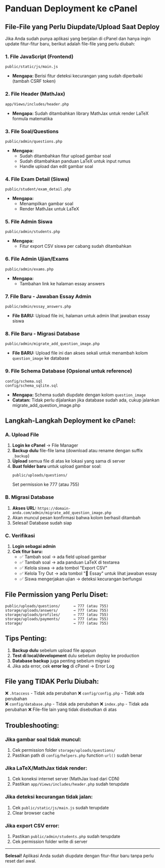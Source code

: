 # Panduan Deployment ke cPanel

## File-File yang Perlu Diupdate/Upload Saat Deploy

Jika Anda sudah punya aplikasi yang berjalan di cPanel dan hanya ingin update fitur-fitur baru, berikut adalah file-file yang perlu diubah:

### 1. File JavaScript (Frontend)
```
public/static/js/main.js
```
- **Mengapa:** Berisi fitur deteksi kecurangan yang sudah diperbaiki (tambah CSRF token)

### 2. File Header (MathJax)
```
app/Views/includes/header.php
```
- **Mengapa:** Sudah ditambahkan library MathJax untuk render LaTeX formula matematika

### 3. File Soal/Questions
```
public/admin/questions.php
```
- **Mengapa:** 
  - Sudah ditambahkan fitur upload gambar soal
  - Sudah ditambahkan panduan LaTeX untuk input rumus
  - Handle upload dan edit gambar soal

### 4. File Exam Detail (Siswa)
```
public/student/exam_detail.php
```
- **Mengapa:** 
  - Menampilkan gambar soal
  - Render MathJax untuk LaTeX

### 5. File Admin Siswa
```
public/admin/students.php
```
- **Mengapa:** 
  - Fitur export CSV siswa per cabang sudah ditambahkan

### 6. File Admin Ujian/Exams
```
public/admin/exams.php
```
- **Mengapa:** 
  - Tambahan link ke halaman essay answers

### 7. File Baru - Jawaban Essay Admin
```
public/admin/essay_answers.php
```
- **File BARU:** Upload file ini, halaman untuk admin lihat jawaban essay siswa

### 8. File Baru - Migrasi Database
```
public/admin/migrate_add_question_image.php
```
- **File BARU:** Upload file ini dan akses sekali untuk menambah kolom `question_image` ke database

### 9. File Schema Database (Opsional untuk reference)
```
config/schema.sql
config/schema_sqlite.sql
```
- **Mengapa:** Schema sudah diupdate dengan kolom `question_image`
- **Catatan:** Tidak perlu dijalankan jika database sudah ada, cukup jalankan migrate_add_question_image.php

## Langkah-Langkah Deployment ke cPanel:

### A. Upload File
1. **Login ke cPanel** → File Manager
2. **Backup dulu** file-file lama (download atau rename dengan suffix `_backup`)
3. **Upload** semua file di atas ke lokasi yang sama di server
4. **Buat folder baru** untuk upload gambar soal: 
   ```
   public/uploads/questions/
   ```
   Set permission ke 777 (atau 755)

### B. Migrasi Database
1. **Akses URL:** `https://domain-anda.com/admin/migrate_add_question_image.php`
2. Akan muncul pesan konfirmasi bahwa kolom berhasil ditambah
3. Selesai! Database sudah siap

### C. Verifikasi
1. **Login sebagai admin**
2. **Cek fitur baru:**
   - ✅ Tambah soal → ada field upload gambar
   - ✅ Tambah soal → ada panduan LaTeX di textarea
   - ✅ Kelola siswa → ada tombol "Export CSV"
   - ✅ Kelola Try Out → ada tombol "📝 Essay" untuk lihat jawaban essay
   - ✅ Siswa mengerjakan ujian → deteksi kecurangan berfungsi

## File Permission yang Perlu Diset:

```
public/uploads/questions/      → 777 (atau 755)
storage/uploads/answers/       → 777 (atau 755)
storage/uploads/profiles/      → 777 (atau 755)
storage/uploads/payments/      → 777 (atau 755)
storage/                       → 777 (atau 755)
```

## Tips Penting:

1. **Backup dulu** sebelum upload file apapun
2. **Test di local/development** dulu sebelum deploy ke production
3. **Database backup** juga penting sebelum migrasi
4. Jika ada error, cek **error log** di cPanel → Error Log

## File yang TIDAK Perlu Diubah:

❌ `.htaccess` - Tidak ada perubahan
❌ `config/config.php` - Tidak ada perubahan  
❌ `config/database.php` - Tidak ada perubahan
❌ `index.php` - Tidak ada perubahan
❌ File-file lain yang tidak disebutkan di atas

## Troubleshooting:

### Jika gambar soal tidak muncul:
1. Cek permission folder `storage/uploads/questions/`
2. Pastikan path di `config/helpers.php` function `url()` sudah benar

### Jika LaTeX/MathJax tidak render:
1. Cek koneksi internet server (MathJax load dari CDN)
2. Pastikan `app/Views/includes/header.php` sudah terupdate

### Jika deteksi kecurangan tidak jalan:
1. Cek `public/static/js/main.js` sudah terupdate
2. Clear browser cache

### Jika export CSV error:
1. Pastikan `public/admin/students.php` sudah terupdate
2. Cek permission folder write di server

---

**Selesai!** Aplikasi Anda sudah diupdate dengan fitur-fitur baru tanpa perlu reset dari awal.
